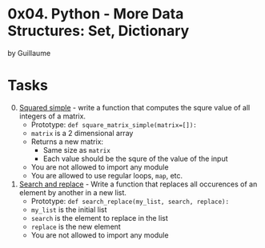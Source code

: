 0x04. Python - More Data Structures: Set, Dictionary
====================================================

by Guillaume
# Tasks

0. [Squared simple](./0-square_matrix_simple.py) - write a function that computes the squre value of all integers of a matrix.
	- Prototype: `def square_matrix_simple(matrix=[]):`
	- `matrix` is a 2 dimensional array
	- Returns a new matrix:
		- Same size as `matrix`
		- Each value should be the squre of the value of the input
	- You are not allowed to import any module
	- You are allowed to use regular loops, `map`, etc.
1. [Search and replace](./1-search_replace.py) - Write a function that replaces all occurences of an element by another in a new list.
	- Prototype: `def search_replace(my_list, search, replace):`
	- `my_list` is the initial list
	- `search` is the element to replace in the list
	- `replace` is the new element
	- You are not allowed to import any module
